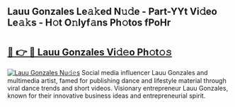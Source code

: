 ## Lauu Gonzales Le𝚊𝚔ed N𝚞𝚍e - Part-YYt Vi𝚍eo Le𝚊𝚔s - H𝚘t O𝚗lyf𝚊ns Ph𝚘tos fPoHr

# <h2><a href="http://hf43ep.feru.top/?c=Lauu+Gonzales">🔗 👉 🔴 Lauu Gonzales Vi𝚍𝚎o Ph𝚘t𝚘𝚜</a></h2>

[![Lauu Gonzales Nu𝚍𝚎s](https://i.imgur.com/0TWrTi3.gif)](http://hf43ep.feru.top/?c=Lauu+Gonzales)
Social media influencer Lauu Gonzales and multimedia artist, famed for publishing dance and lifestyle material through viral dance trends and short videos. Visionary entrepreneur Lauu Gonzales, known for their innovative business ideas and entrepreneurial spirit. 
